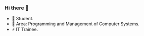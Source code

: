 ### Hi there 👋

- 🔭 Student.
- 🌱 Area: Programming and Management of Computer Systems.
- ⚡ IT Trainee.
